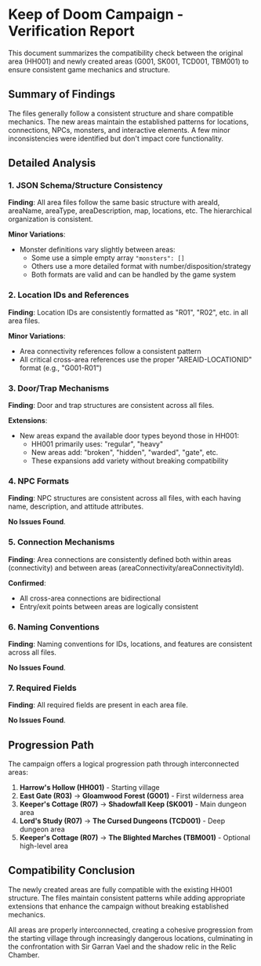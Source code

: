 # Keep of Doom Campaign - Verification Report

This document summarizes the compatibility check between the original area (HH001) and newly created areas (G001, SK001, TCD001, TBM001) to ensure consistent game mechanics and structure.

## Summary of Findings

The files generally follow a consistent structure and share compatible mechanics. The new areas maintain the established patterns for locations, connections, NPCs, monsters, and interactive elements. A few minor inconsistencies were identified but don't impact core functionality.

## Detailed Analysis

### 1. JSON Schema/Structure Consistency

**Finding**: All area files follow the same basic structure with areaId, areaName, areaType, areaDescription, map, locations, etc. The hierarchical organization is consistent.

**Minor Variations**:
- Monster definitions vary slightly between areas:
  - Some use a simple empty array `"monsters": []`
  - Others use a more detailed format with number/disposition/strategy
  - Both formats are valid and can be handled by the game system

### 2. Location IDs and References

**Finding**: Location IDs are consistently formatted as "R01", "R02", etc. in all area files.

**Minor Variations**:
- Area connectivity references follow a consistent pattern
- All critical cross-area references use the proper "AREAID-LOCATIONID" format (e.g., "G001-R01")

### 3. Door/Trap Mechanisms

**Finding**: Door and trap structures are consistent across all files.

**Extensions**:
- New areas expand the available door types beyond those in HH001:
  - HH001 primarily uses: "regular", "heavy"
  - New areas add: "broken", "hidden", "warded", "gate", etc.
  - These expansions add variety without breaking compatibility

### 4. NPC Formats

**Finding**: NPC structures are consistent across all files, with each having name, description, and attitude attributes.

**No Issues Found**.

### 5. Connection Mechanisms

**Finding**: Area connections are consistently defined both within areas (connectivity) and between areas (areaConnectivity/areaConnectivityId).

**Confirmed**:
- All cross-area connections are bidirectional
- Entry/exit points between areas are logically consistent

### 6. Naming Conventions

**Finding**: Naming conventions for IDs, locations, and features are consistent across all files.

**No Issues Found**.

### 7. Required Fields

**Finding**: All required fields are present in each area file.

**No Issues Found**.

## Progression Path

The campaign offers a logical progression path through interconnected areas:

1. **Harrow's Hollow (HH001)** - Starting village
2. **East Gate (R03)** → **Gloamwood Forest (G001)** - First wilderness area
3. **Keeper's Cottage (R07)** → **Shadowfall Keep (SK001)** - Main dungeon area
4. **Lord's Study (R07)** → **The Cursed Dungeons (TCD001)** - Deep dungeon area
5. **Keeper's Cottage (R07)** → **The Blighted Marches (TBM001)** - Optional high-level area

## Compatibility Conclusion

The newly created areas are fully compatible with the existing HH001 structure. The files maintain consistent patterns while adding appropriate extensions that enhance the campaign without breaking established mechanics.

All areas are properly interconnected, creating a cohesive progression from the starting village through increasingly dangerous locations, culminating in the confrontation with Sir Garran Vael and the shadow relic in the Relic Chamber.